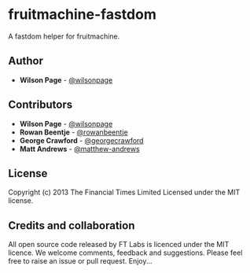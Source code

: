 # fruitmachine-fastdom

A fastdom helper for fruitmachine.

## Author

- **Wilson Page** - [@wilsonpage](http://github.com/wilsonpage)

## Contributors

- **Wilson Page** - [@wilsonpage](http://github.com/wilsonpage)
- **Rowan Beentje** - [@rowanbeentje](http://github.com/rowanbeentje)
- **George Crawford** - [@georgecrawford](http://github.com/georgecrawford)
- **Matt Andrews** - [@matthew-andrews](http://github.com/matthew-andrews)

## License
Copyright (c) 2013 The Financial Times Limited
Licensed under the MIT license.

## Credits and collaboration

All open source code released by FT Labs is licenced under the MIT licence. We welcome comments, feedback and suggestions. Please feel free to raise an issue or pull request. Enjoy...
